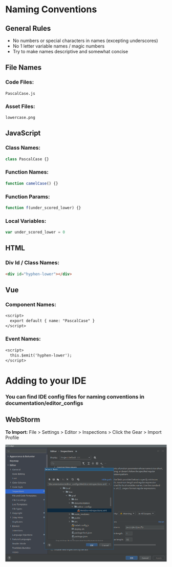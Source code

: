 

# Naming Conventions

## General Rules

*  No numbers or special characters in names (excepting underscores)
*  No 1 letter variable names / magic numbers
*  Try to make names descriptive and somewhat concise

## File Names

### Code Files:
    PascalCase.js


### Asset Files:
    lowercase.png

## JavaScript

### Class Names:
```JavaScript
class PascalCase {}
```
### Function Names:
```JavaScript
function camelCase() {}
```

### Function Params:
```JavaScript
function f(under_scored_lower) {}
```
### Local Variables:
```JavaScript
var under_scored_lower = 0
```

## HTML

### Div Id / Class Names:
```HTML
<div id="hyphen-lower"></div>
```

## Vue

### Component Names:
```vue
<script>
  export default { name: "PascalCase" }
</script>
```

### Event Names:
```vue
<script>
  this.$emit('hyphen-lower');
</script>
```
    

# Adding to your IDE

### You can find IDE config files for naming conventions in documentation/editor_configs

## WebStorm

__To Import:__ File > Settings > Editor > Inspections > Click the Gear > Import Profile

![](images/WebStormInstructions.png)
